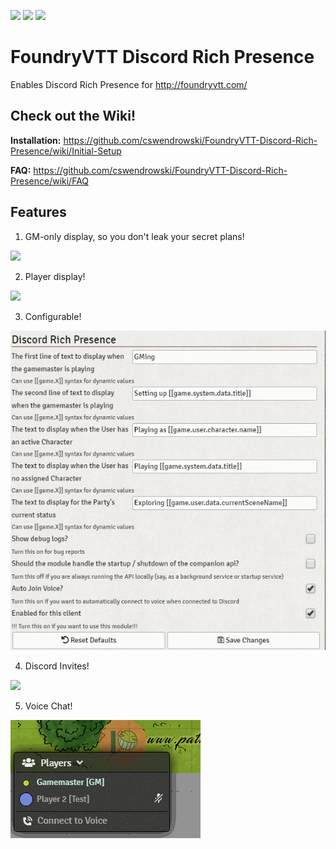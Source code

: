 ![](https://img.shields.io/badge/Foundry-v0.4.X-informational)
![](https://img.shields.io/badge/Foundry-v0.3.X-informational)
[![](https://img.shields.io/badge/Buy%20Me%20A%20Coffee-%243-orange)](https://www.buymeacoffee.com/T2tZvWJ)

# FoundryVTT Discord Rich Presence

Enables Discord Rich Presence for http://foundryvtt.com/


## Check out the Wiki!

**Installation:** https://github.com/cswendrowski/FoundryVTT-Discord-Rich-Presence/wiki/Initial-Setup

**FAQ:** https://github.com/cswendrowski/FoundryVTT-Discord-Rich-Presence/wiki/FAQ


## Features

1) GM-only display, so you don't leak your secret plans!

![](https://i.imgur.com/m6qwl7E.png)

2) Player display!

![](https://i.imgur.com/mNfLSKW.png)

3) Configurable!

![](./options.png)

4) Discord Invites!

![](https://i.imgur.com/q851n1H.png)

5) Voice Chat!

<img src="foundry rich presence voice example.gif" />

